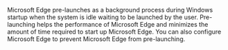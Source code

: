 Microsoft Edge pre-launches as a background process during Windows startup when the system is idle waiting to be launched by the user.  Pre-launching helps the performance of Microsoft Edge and minimizes the amount of time required to start up Microsoft Edge. You can also configure Microsoft Edge to prevent Microsoft Edge from pre-launching.